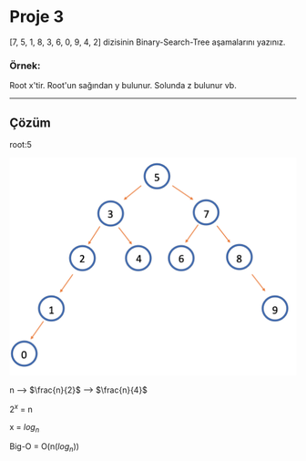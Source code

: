 # Proje 3
[7, 5, 1, 8, 3, 6, 0, 9, 4, 2] dizisinin Binary-Search-Tree aşamalarını yazınız.

### Örnek: 
Root x'tir. Root'un sağından y bulunur. Solunda z bulunur vb.

---
## Çözüm
root:5

![Image](/binarysearchtree.jpg)

n --> $\frac{n}{2}$ --> $\frac{n}{4}$

$2^{x}$ = n

x = $log_{n}$

Big-O = O(n($log_{n}$))


